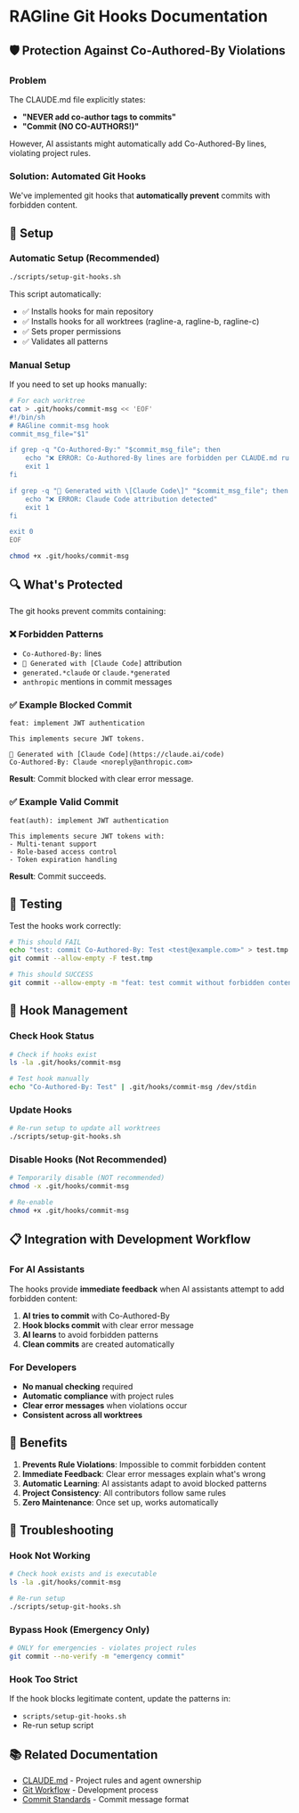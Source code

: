 # RAGline Git Hooks Documentation

## 🛡️ Protection Against Co-Authored-By Violations

### Problem
The CLAUDE.md file explicitly states:
- **"NEVER add co-author tags to commits"** 
- **"Commit (NO CO-AUTHORS!)"**

However, AI assistants might automatically add Co-Authored-By lines, violating project rules.

### Solution: Automated Git Hooks

We've implemented git hooks that **automatically prevent** commits with forbidden content.

## 🔧 Setup

### Automatic Setup (Recommended)
```bash
./scripts/setup-git-hooks.sh
```

This script automatically:
- ✅ Installs hooks for main repository
- ✅ Installs hooks for all worktrees (ragline-a, ragline-b, ragline-c)
- ✅ Sets proper permissions
- ✅ Validates all patterns

### Manual Setup
If you need to set up hooks manually:

```bash
# For each worktree
cat > .git/hooks/commit-msg << 'EOF'
#!/bin/sh
# RAGline commit-msg hook
commit_msg_file="$1"

if grep -q "Co-Authored-By:" "$commit_msg_file"; then
    echo "❌ ERROR: Co-Authored-By lines are forbidden per CLAUDE.md rules"
    exit 1
fi

if grep -q "🤖 Generated with \[Claude Code\]" "$commit_msg_file"; then
    echo "❌ ERROR: Claude Code attribution detected"
    exit 1
fi

exit 0
EOF

chmod +x .git/hooks/commit-msg
```

## 🔍 What's Protected

The git hooks prevent commits containing:

### ❌ Forbidden Patterns
- `Co-Authored-By:` lines
- `🤖 Generated with [Claude Code]` attribution
- `generated.*claude` or `claude.*generated` 
- `anthropic` mentions in commit messages

### ✅ Example Blocked Commit
```
feat: implement JWT authentication

This implements secure JWT tokens.

🤖 Generated with [Claude Code](https://claude.ai/code)
Co-Authored-By: Claude <noreply@anthropic.com>
```

**Result**: Commit blocked with clear error message.

### ✅ Example Valid Commit
```
feat(auth): implement JWT authentication

This implements secure JWT tokens with:
- Multi-tenant support
- Role-based access control
- Token expiration handling
```

**Result**: Commit succeeds.

## 🧪 Testing

Test the hooks work correctly:

```bash
# This should FAIL
echo "test: commit Co-Authored-By: Test <test@example.com>" > test.tmp
git commit --allow-empty -F test.tmp

# This should SUCCESS  
git commit --allow-empty -m "feat: test commit without forbidden content"
```

## 🔄 Hook Management

### Check Hook Status
```bash
# Check if hooks exist
ls -la .git/hooks/commit-msg

# Test hook manually
echo "Co-Authored-By: Test" | .git/hooks/commit-msg /dev/stdin
```

### Update Hooks
```bash
# Re-run setup to update all worktrees
./scripts/setup-git-hooks.sh
```

### Disable Hooks (Not Recommended)
```bash
# Temporarily disable (NOT recommended)
chmod -x .git/hooks/commit-msg

# Re-enable
chmod +x .git/hooks/commit-msg
```

## 📋 Integration with Development Workflow

### For AI Assistants
The hooks provide **immediate feedback** when AI assistants attempt to add forbidden content:

1. **AI tries to commit** with Co-Authored-By
2. **Hook blocks commit** with clear error message  
3. **AI learns** to avoid forbidden patterns
4. **Clean commits** are created automatically

### For Developers
- **No manual checking** required
- **Automatic compliance** with project rules
- **Clear error messages** when violations occur
- **Consistent across all worktrees**

## 🎯 Benefits

1. **Prevents Rule Violations**: Impossible to commit forbidden content
2. **Immediate Feedback**: Clear error messages explain what's wrong
3. **Automatic Learning**: AI assistants adapt to avoid blocked patterns  
4. **Project Consistency**: All contributors follow same rules
5. **Zero Maintenance**: Once set up, works automatically

## 🔧 Troubleshooting

### Hook Not Working
```bash
# Check hook exists and is executable
ls -la .git/hooks/commit-msg

# Re-run setup
./scripts/setup-git-hooks.sh
```

### Bypass Hook (Emergency Only)
```bash
# ONLY for emergencies - violates project rules
git commit --no-verify -m "emergency commit"
```

### Hook Too Strict
If the hook blocks legitimate content, update the patterns in:
- `scripts/setup-git-hooks.sh` 
- Re-run setup script

## 📚 Related Documentation

- [CLAUDE.md](../CLAUDE.md) - Project rules and agent ownership
- [Git Workflow](../docs/DEVELOPMENT.md) - Development process
- [Commit Standards](../docs/COMMITS.md) - Commit message format